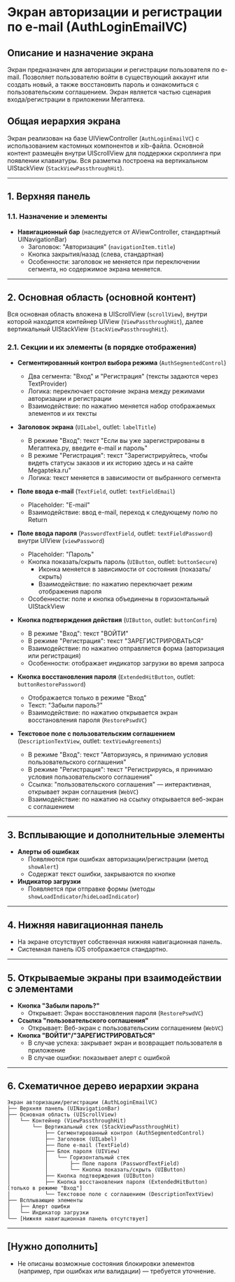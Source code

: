 # Экран авторизации и регистрации по e-mail (AuthLoginEmailVC)

## Описание и назначение экрана
Экран предназначен для авторизации и регистрации пользователя по e-mail. Позволяет пользователю войти в существующий аккаунт или создать новый, а также восстановить пароль и ознакомиться с пользовательским соглашением. Экран является частью сценария входа/регистрации в приложении Мегаптека.

## Общая иерархия экрана
Экран реализован на базе UIViewController (`AuthLoginEmailVC`) с использованием кастомных компонентов и xib-файла. Основной контент размещён внутри UIScrollView для поддержки скроллинга при появлении клавиатуры. Вся разметка построена на вертикальном UIStackView (`StackViewPassthroughHit`).

---

## 1. Верхняя панель
### 1.1. Назначение и элементы
- **Навигационный бар** (наследуется от AViewController, стандартный UINavigationBar)
  - Заголовок: "Авторизация" (`navigationItem.title`)
  - Кнопка закрытия/назад (слева, стандартная)
  - Особенности: заголовок не меняется при переключении сегмента, но содержимое экрана меняется.

---

## 2. Основная область (основной контент)
Вся основная область вложена в UIScrollView (`scrollView`), внутри которой находится контейнер UIView (`ViewPassthroughHit`), далее вертикальный UIStackView (`StackViewPassthroughHit`).

### 2.1. Секции и их элементы (в порядке отображения)

- **Сегментированный контрол выбора режима** (`AuthSegmentedControl`)
  - Два сегмента: "Вход" и "Регистрация" (тексты задаются через TextProvider)
  - Логика: переключает состояние экрана между режимами авторизации и регистрации
  - Взаимодействие: по нажатию меняется набор отображаемых элементов и их тексты

- **Заголовок экрана** (`UILabel`, outlet: `labelTitle`)
  - В режиме "Вход": текст "Если вы уже зарегистрированы в Мегаптека.ру, введите e-mail и пароль"
  - В режиме "Регистрация": текст "Зарегистрируйтесь, чтобы видеть статусы заказов и их историю здесь и на сайте Megapteka.ru"
  - Логика: текст меняется в зависимости от выбранного сегмента

- **Поле ввода e-mail** (`TextField`, outlet: `textFieldEmail`)
  - Placeholder: "E-mail"
  - Взаимодействие: ввод e-mail, переход к следующему полю по Return

- **Поле ввода пароля** (`PasswordTextField`, outlet: `textFieldPassword`) внутри UIView (`viewPassword`)
  - Placeholder: "Пароль"
  - Кнопка показать/скрыть пароль (`UIButton`, outlet: `buttonSecure`)
    - Иконка меняется в зависимости от состояния (показать/скрыть)
    - Взаимодействие: по нажатию переключает режим отображения пароля
  - Особенности: поле и кнопка объединены в горизонтальный UIStackView

- **Кнопка подтверждения действия** (`UIButton`, outlet: `buttonConfirm`)
  - В режиме "Вход": текст "ВОЙТИ"
  - В режиме "Регистрация": текст "ЗАРЕГИСТРИРОВАТЬСЯ"
  - Взаимодействие: по нажатию отправляется форма (авторизация или регистрация)
  - Особенности: отображает индикатор загрузки во время запроса

- **Кнопка восстановления пароля** (`ExtendedHitButton`, outlet: `buttonRestorePassword`)
  - Отображается только в режиме "Вход"
  - Текст: "Забыли пароль?"
  - Взаимодействие: по нажатию открывается экран восстановления пароля (`RestorePswdVC`)

- **Текстовое поле с пользовательским соглашением** (`DescriptionTextView`, outlet: `textViewAgreements`)
  - В режиме "Вход": текст "Авторизуясь, я принимаю условия пользовательского соглашения"
  - В режиме "Регистрация": текст "Регистрируясь, я принимаю условия пользовательского соглашения"
  - Ссылка: "пользовательского соглашения" — интерактивная, открывает экран соглашения (`WebVС`)
  - Взаимодействие: по нажатию на ссылку открывается веб-экран с соглашением

---

## 3. Всплывающие и дополнительные элементы
- **Алерты об ошибках**
  - Появляются при ошибках авторизации/регистрации (метод `showAlert`)
  - Содержат текст ошибки, закрываются по кнопке
- **Индикатор загрузки**
  - Появляется при отправке формы (методы `showLoadIndicator`/`hideLoadIndicator`)

---

## 4. Нижняя навигационная панель
- На экране отсутствует собственная нижняя навигационная панель.
- Системная панель iOS отображается стандартно.

---

## 5. Открываемые экраны при взаимодействии с элементами

- **Кнопка "Забыли пароль?"**
  - Открывает: Экран восстановления пароля (`RestorePswdVC`)
- **Ссылка "пользовательского соглашения"**
  - Открывает: Веб-экран с пользовательским соглашением (`WebVС`)
- **Кнопка "ВОЙТИ"/"ЗАРЕГИСТРИРОВАТЬСЯ"**
  - В случае успеха: закрывает экран и возвращает пользователя в приложение
  - В случае ошибки: показывает алерт с ошибкой

---

## 6. Схематичное дерево иерархии экрана
```
Экран авторизации/регистрации (AuthLoginEmailVC)
├── Верхняя панель (UINavigationBar)
├── Основная область (UIScrollView)
│   └── Контейнер (ViewPassthroughHit)
│       └── Вертикальный стек (StackViewPassthroughHit)
│           ├── Сегментированный контрол (AuthSegmentedControl)
│           ├── Заголовок (UILabel)
│           ├── Поле e-mail (TextField)
│           ├── Блок пароля (UIView)
│           │   └── Горизонтальный стек
│           │       ├── Поле пароля (PasswordTextField)
│           │       └── Кнопка показать/скрыть (UIButton)
│           ├── Кнопка подтверждения (UIButton)
│           ├── Кнопка восстановления пароля (ExtendedHitButton) [только в режиме "Вход"]
│           └── Текстовое поле с соглашением (DescriptionTextView)
├── Всплывающие элементы
│   ├── Алерт ошибки
│   └── Индикатор загрузки
└── [Нижняя навигационная панель отсутствует]
```

---

## [Нужно дополнить]
- Не описаны возможные состояния блокировки элементов (например, при ошибках или валидации) — требуется уточнение. 
